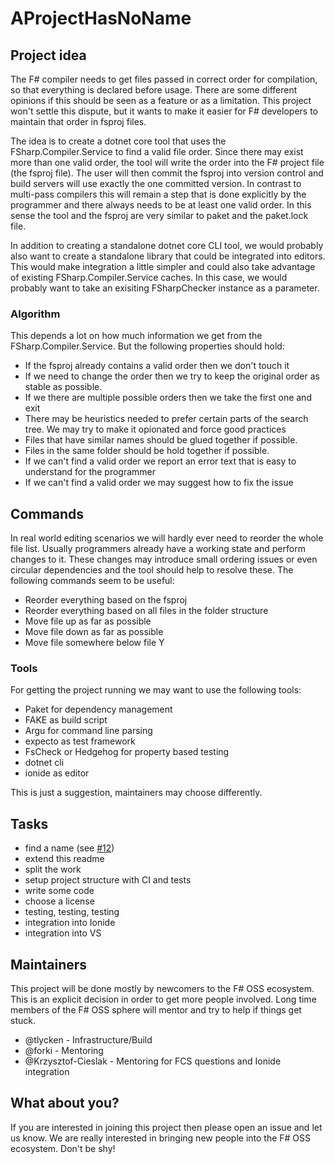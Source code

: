 # AProjectHasNoName

## Project idea

The F# compiler needs to get files passed in correct order for compilation, so that everything is declared before usage. 
There are some different opinions if this should be seen as a feature or as a limitation. This project won't settle this dispute, but it wants to make it easier for F# developers to maintain that order in fsproj files.

The idea is to create a dotnet core tool that uses the FSharp.Compiler.Service to find a valid file order. Since there may exist more than one valid order, the tool will write the order into the F# project file (the fsproj file). The user will then commit the fsproj into version control and build servers will use exactly the one committed version. In contrast to multi-pass compilers this will remain a step that is done explicitly by the programmer and there always needs to be at least one valid order. In this sense the tool and the fsproj are very similar to paket and the paket.lock file. 

In addition to creating a standalone dotnet core CLI tool, we would probably also want to create a standalone library that could be integrated into editors. This would make integration a little simpler and could also take advantage of existing FSharp.Compiler.Service caches. In this case, we would probably want to take an exisiting FSharpChecker instance as a parameter.

### Algorithm

This depends a lot on how much information we get from the FSharp.Compiler.Service. But the following properties should hold:

* If the fsproj already contains a valid order then we don't touch it 
* If we need to change the order then we try to keep the original order as stable as possible.
* If we there are multiple possible orders then we take the first one and exit 
* There may be heuristics needed to prefer certain parts of the search tree. We may try to make it opionated and force good practices
* Files that have similar names should be glued together if possible. 
* Files in the same folder should be hold together if possible. 
* If we can't find a valid order we report an error text that is easy to understand for the programmer 
* If we can't find a valid order we may suggest how to fix the issue 

## Commands

In real world editing scenarios we will hardly ever need to reorder the whole file list. 
Usually programmers already have a working state and perform changes to it. These changes may introduce small ordering issues or even circular dependencies and the tool should help to resolve these. The following commands seem to be useful:

* Reorder everything based on the fsproj
* Reorder everything based on all files in the folder structure
* Move file up as far as possible
* Move file down as far as possible
* Move file somewhere below file Y

### Tools

For getting the project running we may want to use the following tools:

* Paket for dependency management 
* FAKE as build script
* Argu for command line parsing
* expecto as test framework
* FsCheck or Hedgehog for property based testing
* dotnet cli
* ionide as editor

This is just a suggestion, maintainers may choose differently.

## Tasks 

- find a name (see [#12](https://github.com/fsprojects/AProjectHasNoName/issues/12)) 
- extend this readme
- split the work 
- setup project structure with CI and tests
- write some code
- choose a license
- testing, testing, testing
- integration into Ionide 
- integration into VS

## Maintainers

This project will be done mostly by newcomers to the F# OSS ecosystem. This is an explicit decision in order to get more people involved. Long time members of the F# OSS sphere will mentor and try to help if things get stuck. 
 
- @tlycken - Infrastructure/Build
- @forki - Mentoring
- @Krzysztof-Cieslak - Mentoring for FCS questions and Ionide integration

## What about you?

If you are interested in joining this project then please open an issue and let us know. We are really interested in bringing new people into the F# OSS ecosystem. Don't be shy! 
